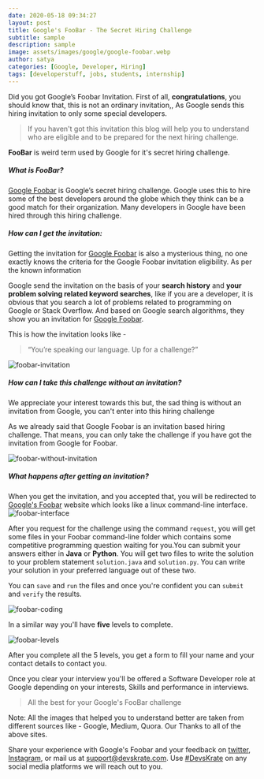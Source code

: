 ```yaml
---
date: 2020-05-18 09:34:27
layout: post
title: Google's FooBar - The Secret Hiring Challenge
subtitle: sample
description: sample
image: assets/images/google/google-foobar.webp
author: satya
categories: [Google, Developer, Hiring]
tags: [developerstuff, jobs, students, internship]
---
```


Did you got Google’s Foobar Invitation. First of all, **congratulations**, you should know that, this is not an ordinary invitation,, As Google sends this hiring invitation to only some special developers.

> If you haven't got this invitation this blog will help you to understand who are eligible and to be prepared for the next hiring challenge.

**FooBar** is weird term used by Google for it's secret hiring challenge.

##### What is FooBar?

[Google Foobar](https://foobar.withgoogle.com/) is Google’s secret hiring challenge. Google uses this to hire some of the best developers around the globe which they think can be a good match for their organization. Many developers in Google have been hired through this hiring challenge.

##### How can I get the invitation:

Getting the invitation for [Google Foobar](https://foobar.withgoogle.com/) is also a mysterious thing, no one exactly knows the criteria for the Google Foobar invitation eligibility.
As per the known information

Google send the invitation on the basis of your **search history** and **your problem solving related keyword searches**, like if you are a developer, it is obvious that you search a lot of problems related to programming on Google or Stack Overflow. And based on Google search algorithms, they show you an invitation for [Google Foobar](https://foobar.withgoogle.com/).

This is how the invitation looks like -

> “You’re speaking our language. Up for a challenge?”

![foobar-invitation](https://devskrate.github.io/assets/images/google/foobar-invitation.webp)

##### How can I take this challenge without an invitation?

We appreciate your interest towards this but, the sad thing is without an invitation from Google, you can't enter into this hiring challenge

As we already said that Google Foobar is an invitation based hiring challenge. That means, you can only take the challenge if you have got the invitation from Google for Foobar.

![foobar-without-invitation](https://devskrate.github.io/assets/images/google/foobar-without-invitation.webp)

##### What happens after getting an invitation?

When you get the invitation, and you accepted that, you will be redirected to [Google's Foobar](https://foobar.withgoogle.com/) website which looks like a linux command-line interface.
![foobar-interface](https://devskrate.github.io/assets/images/google/foobar-home.webp)

After you request for the challenge using the command `request`, you will get some files in your Foobar command-line folder which contains some competitive programming question waiting for you.You can submit your answers either in **Java** or **Python**.
You will get two files to write the solution to your problem statement `solution.java` and `solution.py`. You can write your solution in your preferred language out of these two.

You can `save` and `run` the files and once you're confident you can `submit` and `verify` the results.

![foobar-coding](https://devskrate.github.io/assets/images/google/foobar-coding.webp)

In a similar way you'll have **five** levels to complete.

![foobar-levels](https://devskrate.github.io/assets/images/google/foobar-levels.webp)

After you complete all the 5 levels, you get a form to fill your name and your contact details to contact you.

Once you clear your interview you'll be offered a Software Developer role at Google depending on your interests, Skills and performance in interviews.

> All the best for your Google's FooBar challenge

Note: All the images that helped you to understand better are taken from different sources like - Google, Medium, Quora. Our Thanks to all of the above sites.

Share your experience with Google's Foobar and your feedback on [twitter](https://twitter.com/devskrate), [Instagram](https://instagram.com/devskrate), or mail us at [support@devskrate.com](mailto:support@devskrate.com). Use [#DevsKrate](https://devskrate.com) on any social media platforms we will reach out to you.
